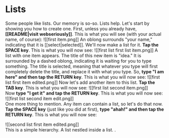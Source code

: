 # Lists

Some people like lists. Our memory is so-so. Lists help. Let's start by showing you how to create one. First, unless you already have, **[[README|visit webseriously]]**. This is what you will see (with your actual name, of course):
![[first item.png]]
An oblong surrounds "your name," indicating that it is [[select|selected]]. We'll now make a list for it. **Tap the SPACE key**. This is what you will now see:
![[first list first list item.png]]
A list with one item appears. The title of this new item is "idea." It is surrounded by a dashed oblong, indicating it is waiting for you to type something. The title is selected, meaning that whatever you type will first completely delete the title, and replace it with what you type. So, **type "I am here" and then tap the RETURN key**. This is what you will now see:
![[first list first item edited.png]] 
Now let's add another item to this list. **Tap the TAB key**. This is what you will now see:
![[first list second item.png]]  
Now **type "I get it" and tap the RETURN key**. This is what you will now see:
![[first list second item edit.png]]  
One more thing to mention. Any item can contain a list, so let's do that now. **Tap the SPACE key** (just like you did at first), **type "ahah!" and then tap the RETURN key**. This is what you will now see:

![[second list first item edited.png]]  
This is a simple hierarchy. A list nestled inside a list.
.